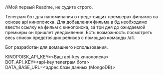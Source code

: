 //Мой первый Readme, не судите строго. 

Телеграм бот для напоминания о предстоящих премьерах фильмов на основе api кинопоиска. 
Для добавления фильма в бд необходимо ввести ссылку на фильм с кинопоиска, за три дня до ожидаемой премьеры он пришлет уведомление.
Есть возможность посмотреть весь список предстоящих релизов с помощью команды /all.

Бот разработан для домашнего использования.

KINOPOISK_API_KEY=<Ваш api-key кинопоиска>  
BOT_API_KEY=<api-key телеграм бота>  
DATA_BASE_URL=<адрес базы данных (MongoDB)>
